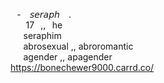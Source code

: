 ⠀-⠀ 𝘴𝘦𝘳𝘢𝘱𝘩 ⠀.<br />
⠀⠀ 17⠀,,⠀he<br />
⠀⠀seraphim<br />
⠀⠀abrosexual ,, abroromantic<br />
⠀⠀agender ,, apagender<br />
https://bonechewer9000.carrd.co/
